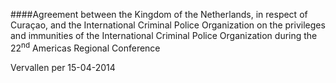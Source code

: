 <meta http-equiv='Content-Type' content='text/html; charset=utf-8' />


####Agreement between the Kingdom of the Netherlands, in respect of Curaçao, and the International Criminal Police Organization on the privileges and immunities of the International Criminal Police Organization during the 22<sup>nd</sup> Americas Regional Conference

Vervallen per 15-04-2014 

